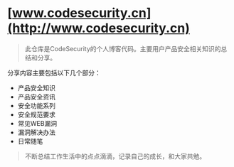 # [www.codesecurity.cn](http://www.codesecurity.cn)

>此仓库是CodeSecurity的个人博客代码。主要用户产品安全相关知识的总结和分享。

分享内容主要包括以下几个部分：
* 产品安全知识
* 产品安全资讯
* 安全功能系列
* 安全规范要求
* 常见WEB漏洞
* 漏洞解决办法
* 日常随笔

>不断总结工作生活中的点点滴滴，记录自己的成长，和大家共勉。


